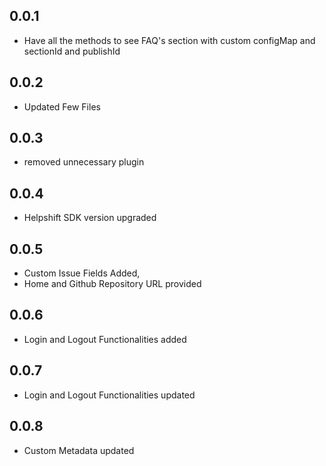 ## 0.0.1

* Have all the methods to see FAQ's section with custom configMap and sectionId and publishId

## 0.0.2
* Updated Few Files

## 0.0.3
* removed unnecessary plugin

## 0.0.4
* Helpshift SDK version upgraded

## 0.0.5
* Custom Issue Fields Added,
* Home and Github Repository URL provided

## 0.0.6
* Login and Logout Functionalities added

## 0.0.7
* Login and Logout Functionalities updated

## 0.0.8
* Custom Metadata updated